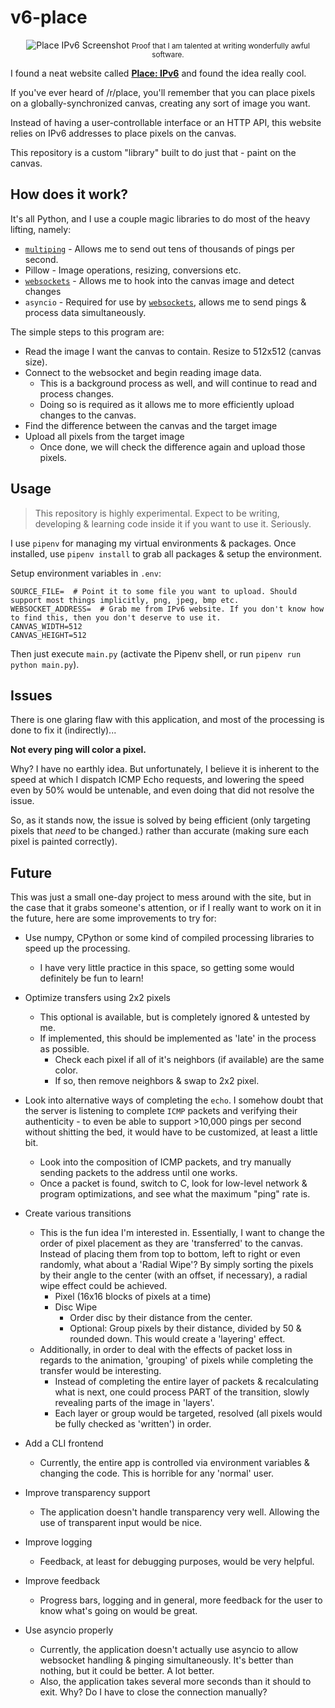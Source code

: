 # v6-place

<div style="text-align: center; margin: 0 auto;">
  <img src="https://i.xevion.dev/2023/03/firefox_UMf1xj8hrL.png"
alt="Place IPv6 Screenshot">
  </img>
<small>Proof that I am talented at writing wonderfully awful software.</small>
</div>

I found a neat website called [**Place: IPv6**](https://v6.sys42.net/) and found the idea really cool.

If you've ever heard of /r/place, you'll remember that you can place pixels on a globally-synchronized
canvas, creating any sort of image you want.

Instead of having a user-controllable interface or an HTTP API, this website relies on IPv6 addresses to place pixels on the canvas.

This repository is a custom "library" built to do just that - paint on the canvas.

## How does it work?

It's all Python, and I use a couple magic libraries to do most of the heavy lifting, namely:

- [`multiping`][pypi-multiping] - Allows me to send out tens of thousands of pings per second.
- Pillow - Image operations, resizing, conversions etc.
- [`websockets`][pypi-websockets] - Allows me to hook into the canvas image and detect changes
- `asyncio` - Required for use by [`websockets`][pypi-websockets], allows me to send pings & process data simultaneously.

The simple steps to this program are:
- Read the image I want the canvas to contain. Resize to 512x512 (canvas size).
- Connect to the websocket and begin reading image data.
  - This is a background process as well, and will continue to read and process changes.
  - Doing so is required as it allows me to more efficiently upload changes to the canvas.
- Find the difference between the canvas and the target image
- Upload all pixels from the target image
  - Once done, we will check the difference again and upload those pixels.

## Usage

> This repository is highly experimental. Expect to be writing, developing & learning code inside it if you want to use it. Seriously.

I use `pipenv` for managing my virtual environments & packages. Once installed, use `pipenv install` to grab all packages & setup the environment.

Setup environment variables in `.env`:
```env
SOURCE_FILE=  # Point it to some file you want to upload. Should support most things implicitly, png, jpeg, bmp etc.
WEBSOCKET_ADDRESS=  # Grab me from IPv6 website. If you don't know how to find this, then you don't deserve to use it.
CANVAS_WIDTH=512
CANVAS_HEIGHT=512
```

Then just execute `main.py` (activate the Pipenv shell, or run `pipenv run python main.py`).

## Issues

There is one glaring flaw with this application, and most of the processing is done to fix it (indirectly)...

**Not every ping will color a pixel.**

Why? I have no earthly idea. But unfortunately, I believe it is inherent to the speed at which I dispatch ICMP Echo
requests, and lowering the speed even by 50% would be untenable, and even doing that did not resolve the issue.

So, as it stands now, the issue is solved by being efficient (only targeting pixels that _need_ to be changed.) rather than accurate (making sure each pixel is painted correctly).

## Future

This was just a small one-day project to mess around with the site, but in the case that it grabs someone's attention,
or if I really want to work on it in the future, here are some improvements to try for:
- Use numpy, CPython or some kind of compiled processing libraries to speed up the processing.
  - I have very little practice in this space, so getting some would definitely be fun to learn!
- Optimize transfers using 2x2 pixels
  - This optional is available, but is completely ignored & untested by me.
  - If implemented, this should be implemented as 'late' in the process as possible.
    - Check each pixel if all of it's neighbors (if available) are the same color.
    - If so, then remove neighbors & swap to 2x2 pixel.
- Look into alternative ways of completing the `echo`. I somehow doubt that the server is listening to complete `ICMP` packets
and verifying their authenticity - to even be able to support >10,000 pings per second without shitting the bed, it would have to be
customized, at least a little bit.
  - Look into the composition of ICMP packets, and try manually sending packets to the address until one works.
  - Once a packet is found, switch to C, look for low-level network & program optimizations, and see what the maximum "ping" rate is.
- Create various transitions
  - This is the fun idea I'm interested in. Essentially, I want to change the order of pixel placement as they are 'transferred'
  to the canvas. Instead of placing them from top to bottom, left to right or even randomly, what about a 'Radial Wipe'?
  By simply sorting the pixels by their angle to the center (with an offset, if necessary), a radial wipe effect could be achieved.
    - Pixel (16x16 blocks of pixels at a time)
    - Disc Wipe
      - Order disc by their distance from the center.
      - Optional: Group pixels by their distance, divided by 50 & rounded down. This would create a 'layering' effect.
  - Additionally, in order to deal with the effects of packet loss in regards to the animation, 'grouping' of pixels
  while completing the transfer would be interesting.
    - Instead of completing the entire layer of packets & recalculating what is next, one could process
    PART of the transition, slowly revealing parts of the image in 'layers'.
    - Each layer or group would be targeted, resolved (all pixels would be fully checked as 'written') in order.

- Add a CLI frontend
  - Currently, the entire app is controlled via environment variables & changing the code.
  This is horrible for any 'normal' user.
- Improve transparency support
  - The application doesn't handle transparency very well. Allowing the use of transparent input would be nice.
- Improve logging
  - Feedback, at least for debugging purposes, would be very helpful.
- Improve feedback
  - Progress bars, logging and in general, more feedback for the user to know what's going on would be great.
- Use asyncio properly
  - Currently, the application doesn't actually use asyncio to allow websocket handling & pinging simultaneously.
  It's better than nothing, but it could be better. A lot better.
  - Also, the application takes several more seconds than it should to exit. Why? Do I have to close the connection manually?

[pypi-multiping]: https://pypi.org/project/multiping/
[pypi-websockets]: https://pypi.org/project/websockets/